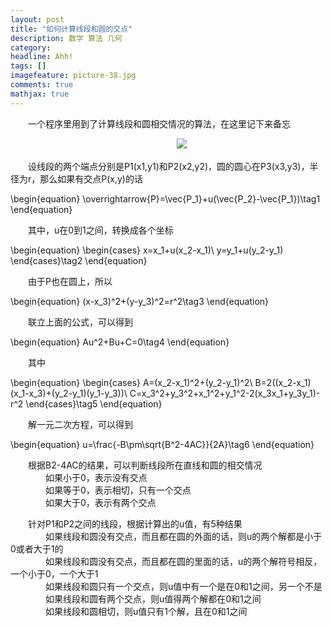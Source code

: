 ```yaml
---
layout: post
title: "如何计算线段和圆的交点"
description: 数学 算法 几何
category: 
headline: Ahh!
tags: []
imagefeature: picture-38.jpg
comments: true
mathjax: true
---
```




　　一个程序里用到了计算线段和圆相交情况的算法，在这里记下来备忘




　　　　　　　　　　　　　　　　　　　![][1]




　　设线段的两个端点分别是P1(x1,y1)和P2(x2,y2)，圆的圆心在P3(x3,y3)，半径为r，那么如果有交点P(x,y)的话




\begin{equation}
\overrightarrow{P}=\vec{P_1}+u(\vec{P_2}-\vec{P_1})\tag1
\end{equation}




　　其中，u在0到1之间，转换成各个坐标




\begin{equation}
\begin{cases}
x=x_1+u(x_2-x_1)\\
y=y_1+u(y_2-y_1)
\end{cases}\tag2
\end{equation} 




　　由于P也在圆上，所以




\begin{equation}
(x-x_3)^2+(y-y_3)^2=r^2\tag3
\end{equation}




　　联立上面的公式，可以得到




\begin{equation}
Au^2+Bu+C=0\tag4
\end{equation} 




　　其中




\begin{equation}
\begin{cases}
A=(x_2-x_1)^2+(y_2-y_1)^2\\
B=2((x_2-x_1)(x_1-x_3)+(y_2-y_1)(y_1-y_3))\\
C=x_3^2+y_3^2+x_1^2+y_1^2-2(x_3x_1+y_3y_1)-r^2
\end{cases}\tag5
\end{equation} 




　　解一元二次方程，可以得到




\begin{equation}
u=\frac{-B\pm\sqrt{B^2-4AC}}{2A}\tag6
\end{equation}




　　根据B2-4AC的结果，可以判断线段所在直线和圆的相交情况<br>
　　　　如果小于0，表示没有交点<br>
　　　　如果等于0，表示相切，只有一个交点<br>
　　　　如果大于0，表示有两个交点<br>



　　针对P1和P2之间的线段，根据计算出的u值，有5种结果<br>
　　　　如果线段和圆没有交点，而且都在圆的外面的话，则u的两个解都是小于0或者大于1的<br>
　　　　如果线段和圆没有交点，而且都在圆的里面的话，u的两个解符号相反，一个小于0，一个大于1<br>
　　　　如果线段和圆只有一个交点，则u值中有一个是在0和1之间，另一个不是<br>
　　　　如果线段和圆有两个交点，则u值得两个解都在0和1之间<br>
　　　　如果线段和圆相切，则u值只有1个解，且在0和1之间<br>




  [1]: http://thecodeway.com/blog/wp-content/uploads/2015/01/csi.gif